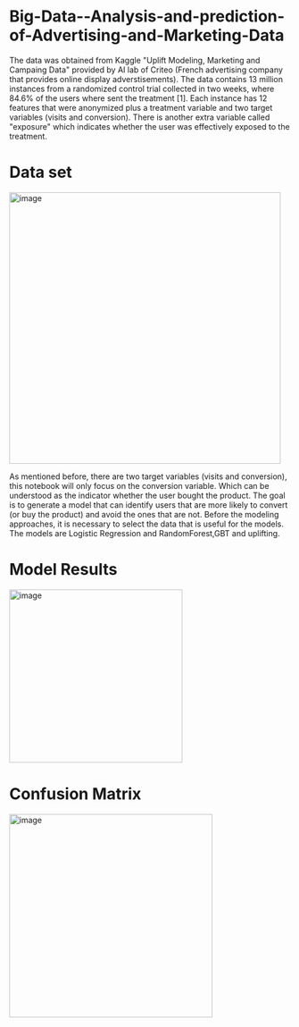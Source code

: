 # Big-Data--Analysis-and-prediction-of-Advertising-and-Marketing-Data
The data was obtained from Kaggle "Uplift Modeling, Marketing and Campaing Data" provided by AI lab of Criteo (French advertising company that provides online display adverstisements). The data contains 13 million instances from a randomized control trial collected in two weeks, where 84.6% of the users where sent the treatment [1].
Each instance has 12 features that were anonymized plus a treatment variable and two target variables (visits and conversion). There is another extra variable called "exposure" which indicates whether the user was effectively exposed to the treatment.

# Data set

<img width="486" alt="image" src="https://github.com/nikhithareddy7446/BigData-Analysis-and-prediction-of-Advertising-and-Marketing-Data/assets/142128157/e2b41495-45ff-4e32-9795-e66729345fc2">

As mentioned before, there are two target variables (visits and conversion), this notebook will only focus on the conversion variable. Which can be understood as the indicator whether the user bought the product.
The goal is to generate a model that can identify users that are more likely to convert (or buy the product) and avoid the ones that are not.
Before the modeling approaches, it is necessary to select the data that is useful for the models.
The models are Logistic Regression and RandomForest,GBT and uplifting.

# Model Results

<img width="310" alt="image" src="https://github.com/nikhithareddy7446/BigData-Analysis-and-prediction-of-Advertising-and-Marketing-Data/assets/142128157/6b6c4bd5-3434-457f-86c5-3c35f6e79880">

# Confusion Matrix

<img width="364" alt="image" src="https://github.com/nikhithareddy7446/BigData-Analysis-and-prediction-of-Advertising-and-Marketing-Data/assets/142128157/453f2a70-02ed-46cb-b9c1-6b2f4a31c1d7">


